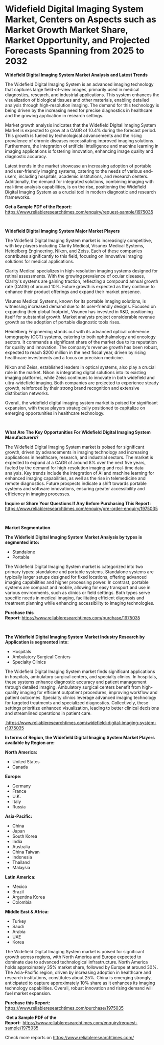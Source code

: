 <p><h1>Widefield Digital Imaging System Market, Centers on Aspects such as Market Growth Market Share, Market Opportunity, and Projected Forecasts Spanning from 2025 to 2032</h1></p><p><strong>Widefield Digital Imaging System Market Analysis and Latest Trends</strong></p>
<p><p>The Widefield Digital Imaging System is an advanced imaging technology that captures large field-of-view images, primarily used in medical diagnostics, research, and industrial applications. This system enhances the visualization of biological tissues and other materials, enabling detailed analysis through high-resolution imaging. The demand for this technology is being driven by the increasing need for precise diagnostics in healthcare and the growing application in research settings.</p><p>Market growth analysis indicates that the Widefield Digital Imaging System Market is expected to grow at a CAGR of 10.4% during the forecast period. This growth is fueled by technological advancements and the rising prevalence of chronic diseases necessitating improved imaging solutions. Furthermore, the integration of artificial intelligence and machine learning in imaging applications is fostering innovation, enhancing image quality and diagnostic accuracy.</p><p>Latest trends in the market showcase an increasing adoption of portable and user-friendly imaging systems, catering to the needs of various end-users, including hospitals, academic institutions, and research centers. Additionally, the demand for integrated solutions, combining imaging with real-time analysis capabilities, is on the rise, positioning the Widefield Digital Imaging System as a crucial tool in modern diagnostic and research frameworks.</p></p>
<p><strong>Get a Sample PDF of the Report:&nbsp;</strong> <a href="https://www.reliableresearchtimes.com/enquiry/request-sample/1975035?utm_campaign=2196&utm_medium=2&utm_source=Github&utm_content=ia&utm_term=05032025&utm_id=widefield-digital-imaging-system">https://www.reliableresearchtimes.com/enquiry/request-sample/1975035</a></p>
<p>&nbsp;</p>
<p><strong>Widefield Digital Imaging System Major Market Players</strong></p>
<p><p>The Widefield Digital Imaging System market is increasingly competitive, with key players including Clarity Medical, Visunex Medical Systems, Heidelberg Engineering, Nikon, and Zeiss. Each of these companies contributes significantly to this field, focusing on innovative imaging solutions for medical applications.</p><p>Clarity Medical specializes in high-resolution imaging systems designed for retinal assessments. With the growing prevalence of ocular diseases, Clarity's systems are gaining traction, reflecting a compound annual growth rate (CAGR) of around 10%. Future growth is expected as they continue to enhance their product offerings and expand their market presence.</p><p>Visunex Medical Systems, known for its portable imaging solutions, is witnessing increased demand due to its user-friendly designs. Focused on expanding their global footprint, Visunex has invested in R&D, positioning itself for substantial growth. Market analysts project considerable revenue growth as the adoption of portable diagnostic tools rises.</p><p>Heidelberg Engineering stands out with its advanced optical coherence tomography (OCT) systems, catering to both ophthalmology and oncology sectors. It commands a significant share of the market due to its reputation for quality and innovation. The company's revenue growth has been robust, expected to reach $200 million in the next fiscal year, driven by rising healthcare investments and a focus on precision medicine.</p><p>Nikon and Zeiss, established leaders in optical systems, also play a crucial role in the market. Nikon is integrating digital solutions into its existing imaging platforms, while Zeiss continues to innovate in both widefield and ultra-widefield imaging. Both companies are projected to experience steady growth, reinforced by their strong brand recognition and extensive distribution networks.</p><p>Overall, the widefield digital imaging system market is poised for significant expansion, with these players strategically positioned to capitalize on emerging opportunities in healthcare technology.</p></p>
<p>&nbsp;</p>
<p><strong>What Are The Key Opportunities For Widefield Digital Imaging System Manufacturers?</strong></p>
<p><p>The Widefield Digital Imaging System market is poised for significant growth, driven by advancements in imaging technology and increasing applications in healthcare, research, and industrial sectors. The market is expected to expand at a CAGR of around 8% over the next five years, fueled by the demand for high-resolution imaging and real-time data analysis. Key trends include the integration of AI and machine learning for enhanced imaging capabilities, as well as the rise in telemedicine and remote diagnostics. Future prospects indicate a shift towards portable systems and software innovations, ensuring greater accessibility and efficiency in imaging processes.</p></p>
<p><strong>Inquire or Share Your Questions If Any Before Purchasing This Report:</strong> <a href="https://www.reliableresearchtimes.com/enquiry/pre-order-enquiry/1975035?utm_campaign=2196&utm_medium=2&utm_source=Github&utm_content=ia&utm_term=05032025&utm_id=widefield-digital-imaging-system">https://www.reliableresearchtimes.com/enquiry/pre-order-enquiry/1975035</a></p>
<p>&nbsp;</p>
<p><strong>Market Segmentation</strong></p>
<p><strong>The Widefield Digital Imaging System Market Analysis by types is segmented into:</strong></p>
<p><ul><li>Standalone</li><li>Portable</li></ul></p>
<p><p>The Widefield Digital Imaging System market is categorized into two primary types: standalone and portable systems. Standalone systems are typically larger setups designed for fixed locations, offering advanced imaging capabilities and higher processing power. In contrast, portable systems are compact and mobile, allowing for easy transport and use in various environments, such as clinics or field settings. Both types serve specific needs in medical imaging, facilitating efficient diagnosis and treatment planning while enhancing accessibility to imaging technologies.</p></p>
<p><strong>Purchase this Report:&nbsp;</strong><a href="https://www.reliableresearchtimes.com/purchase/1975035?utm_campaign=2196&utm_medium=2&utm_source=Github&utm_content=ia&utm_term=05032025&utm_id=widefield-digital-imaging-system">https://www.reliableresearchtimes.com/purchase/1975035</a></p>
<p>&nbsp;</p>
<p><strong>The Widefield Digital Imaging System Market Industry Research by Application is segmented into:</strong></p>
<p><ul><li>Hospitals</li><li>Ambulatory Surgical Centers</li><li>Specialty Clinics</li></ul></p>
<p><p>The Widefield Digital Imaging System market finds significant applications in hospitals, ambulatory surgical centers, and specialty clinics. In hospitals, these systems enhance diagnostic accuracy and patient management through detailed imaging. Ambulatory surgical centers benefit from high-quality imaging for efficient outpatient procedures, improving workflow and patient outcomes. Specialty clinics leverage advanced imaging technology for targeted treatments and specialized diagnostics. Collectively, these settings prioritize enhanced visualization, leading to better clinical decisions and streamlined operations in patient care.</p></p>
<p><a href="https://www.reliableresearchtimes.com/widefield-digital-imaging-system-r1975035?utm_campaign=2196&utm_medium=2&utm_source=Github&utm_content=ia&utm_term=05032025&utm_id=widefield-digital-imaging-system">&nbsp;https://www.reliableresearchtimes.com/widefield-digital-imaging-system-r1975035</a></p>
<p><strong>In terms of Region, the Widefield Digital Imaging System Market Players available by Region are:</strong></p>
<p>
    <p> <strong> North America: </strong>
        <ul>
            <li>United States</li>
            <li>Canada</li>
        </ul>
        </p> 
    <p> <strong> Europe: </strong>
        <ul>
            <li>Germany</li>
            <li>France</li>
            <li>U.K.</li>
            <li>Italy</li>
            <li>Russia</li>
        </ul>
        </p> 
    <p> <strong> Asia-Pacific: </strong>
        <ul>
            <li>China</li>
            <li>Japan</li>
            <li>South Korea</li>
            <li>India</li>
            <li>Australia</li>
            <li>China Taiwan</li>
            <li>Indonesia</li>
            <li>Thailand</li>
            <li>Malaysia</li>
        </ul>
        </p> 
    <p> <strong> Latin America: </strong>
        <ul>
            <li>Mexico</li>
            <li>Brazil</li>
            <li>Argentina Korea</li>
            <li>Colombia</li>
        </ul>
        </p> 
    <p> <strong> Middle East & Africa: </strong>
        <ul>
            <li>Turkey</li>
            <li>Saudi</li>
            <li>Arabia</li>
            <li>UAE</li>
            <li>Korea</li>
        </ul>
    </p>
    </p>
<p><p>The Widefield Digital Imaging System market is poised for significant growth across regions, with North America and Europe expected to dominate due to advanced technological infrastructure. North America holds approximately 35% market share, followed by Europe at around 30%. The Asia-Pacific region, driven by increasing adoption in healthcare and research institutions, constitutes about 25%. China is emerging strongly, anticipated to capture approximately 10% share as it enhances its imaging technology capabilities. Overall, robust innovation and rising demand will fuel market expansion.</p></p>
<p><strong>Purchase this Report: </strong><a href="https://www.reliableresearchtimes.com/purchase/1975035?utm_campaign=2196&utm_medium=2&utm_source=Github&utm_content=ia&utm_term=05032025&utm_id=widefield-digital-imaging-system">https://www.reliableresearchtimes.com/purchase/1975035</a></p>
<p>&nbsp;<strong>Get a Sample PDF of the Report:&nbsp;&nbsp;</strong><a href="https://www.reliableresearchtimes.com/enquiry/request-sample/1975035?utm_campaign=2196&utm_medium=2&utm_source=Github&utm_content=ia&utm_term=05032025&utm_id=widefield-digital-imaging-system">https://www.reliableresearchtimes.com/enquiry/request-sample/1975035</a></p>
<p><strong></strong></p>
<p>Check more reports on <a href="https://www.reliableresearchtimes.com/?utm_campaign=2196&utm_medium=2&utm_source=Github&utm_content=ia&utm_term=05032025&utm_id=widefield-digital-imaging-system">https://www.reliableresearchtimes.com/</a></p>